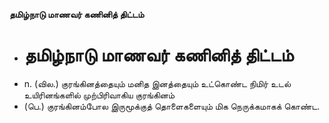 **தமிழ்நாடு மாணவர் கணினித் திட்டம்**
- # தமிழ்நாடு மாணவர் கணினித் திட்டம்
- n. (வில.) குரங்கினத்தையும் மனித இனத்தையும் உட்கொண்ட நிமிர் உடல் உயிரினங்களில் முற்பிரிவாகிய குரங்கினம்
- (பெ.) குரங்கினம்போல இருமூக்குத் தொளைகளையும் மிக நெருக்கமாகக் கொண்ட.

